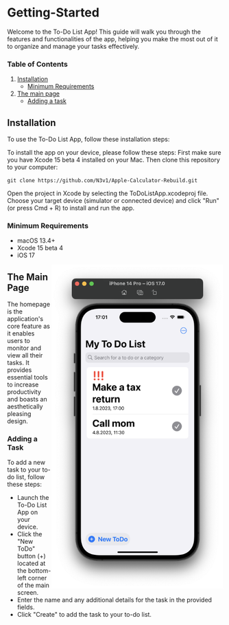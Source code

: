# Getting-Started
<!--<img align="right"  width="100" src="https://media.giphy.com/media/M9gbBd9nbDrOTu1Mqx/giphy.gif"></a>-->
Welcome to the To-Do List App! This guide will walk you through the features and functionalities of the app, helping you make the most out of it to organize and manage your tasks effectively.

### Table of Contents
1. [Installation](https://github.com/N3v1/To-Do-App/blob/main/How-To-Use.md#installation)
    - [Minimum Requirements](https://github.com/N3v1/To-Do-App/blob/main/How-To-Use.md#minimum-requirements)
2. [The main page](https://github.com/N3v1/To-Do-App/blob/main/How-To-Use.md#the-main-page)
    - [Adding a task](https://github.com/N3v1/To-Do-App/blob/main/How-To-Use.md#adding-a-task)

## Installation
To use the To-Do List App, follow these installation steps:

To install the app on your device, please follow these steps: First make sure you have Xcode 15 beta 4 installed on your Mac. Then clone this repository to your computer:

``` 
git clone https://github.com/N3v1/Apple-Calculator-Rebuild.git
```

Open the project in Xcode by selecting the ToDoListApp.xcodeproj file.
Choose your target device (simulator or connected device) and click "Run" (or press Cmd + R) to install and run the app.

### Minimum Requirements
- macOS 13.4+
- Xcode 15 beta 4
- iOS 17
  
<img align="right" width="400" src="Reminder.png"></a>
<!--<img align="right" width="200" src="CreateToDo.png"></a>-->
## The Main Page
The homepage is the application's core feature as it enables users to monitor and view all their tasks. It provides essential tools to increase productivity and boasts an aesthetically pleasing design.

### Adding a Task
To add a new task to your to-do list, follow these steps:

- Launch the To-Do List App on your device.
- Click the "New ToDo" button (+) located at the bottom-left corner of the main screen.
- Enter the name and any additional details for the task in the provided fields.
- Click "Create" to add the task to your to-do list.
